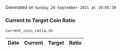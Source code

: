 Generated on `Sunday 26-September-2021 at 19:05:39`

### Current to Target Coin Ratio
`current_coin_ratio.sh`

Date|Current|Target|Ratio
---|---|---|---
